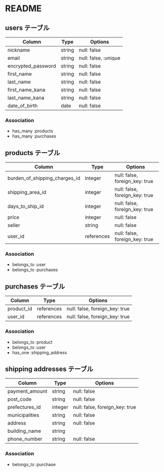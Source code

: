 # README




## users テーブル
| Column                 | Type   | Options                 |
| ---------------------- | ------ | ----------------------- |
| nickname               | string | null: false             |
| email                  | string | null: false, :unique    |
| encrypted_password     | string | null: false             |
| first_name             | string | null: false             |
| last_name              | string | null: false             |
| first_name_kana        | string | null: false             |
| last_name_kana         | string | null: false             |
| date_of_birth          | date   | null: false             |

### Association

- has_many :products 
- has_many :purchases

## products テーブル

| Column                           | Type       | Options                        |
| -------------------------------- | ---------- | ------------------------------ |
| burden_of_shipping_charges_id    | integer    | null: false, foreign_key: true |
| shipping_area_id                 | integer    | null: false, foreign_key: true |
| days_to_ship_id                  | integer    | null: false, foreign_key: true |
| price                            | integer    | null: false                    |
| seller                           | string     | null: false                    |
| user_id                          | references | null: false, foreign_key: true |
### Association

- belongs_to :user
- belongs_to :purchases

## purchases テーブル

| Column                | Type       | Options                        |
| --------------------- | ---------- | ------------------------------ |
| product_id            | references | null: false, foreign_key: true |
| user_id               | references | null: false, foreign_key: true |

### Association

- belongs_to :product
- belongs_to :user
- has_one :shipping_address

## shipping addresses テーブル

| Column            | Type       | Options                        |
| ------------------| ---------- | ------------------------------ |
| payment_amount    | string     | null: false                    |
| post_code         | string     | null: false                    |
| prefectures_id    | integer    | null: false, foreign_key: true |
| municipalities    | string     | null: false                    |
| address           | string     | null: false                    |
| building_name     | string     |                                |
| phone_number      | string     | null: false                    |


### Association

- belongs_to :purchase

